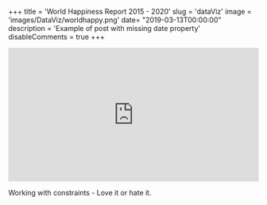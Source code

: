 +++
title = 'World Happiness Report 2015 - 2020'
slug = 'dataViz'
image = 'images/DataViz/worldhappy.png'
date= "2019-03-13T00:00:00"
description = 'Example of post with missing date property'
disableComments = true
+++

<div style="padding:53.35% 0 0 0;position:relative;"><iframe src="https://player.vimeo.com/video/442800899?title=0&byline=0&portrait=0" style="position:absolute;top:0;left:0;width:100%;height:100%;" frameborder="0" allow="autoplay; fullscreen; picture-in-picture" allowfullscreen></iframe></div><script src="https://player.vimeo.com/api/player.js"></script>

Working with constraints - Love it or hate it. 